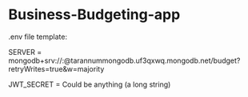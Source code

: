 # Business-Budgeting-app

.env file template:

SERVER = mongodb+srv://<username>:<password>@tarannummongodb.uf3qxwq.mongodb.net/budget?retryWrites=true&w=majority


JWT_SECRET = Could be anything (a long string) 
